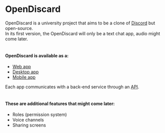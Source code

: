 # OpenDiscard
OpenDiscard is a university project that aims to be a clone of [Discord](https://discord.com/) but open-source.  
In its first version, the OpenDiscard will only be a text chat app, audio might come later.  
&nbsp;

#### OpenDiscard is available as a:
- [Web app](https://github.com/ClementDreptin/OpenDiscard/web-app/)
- [Desktop app](https://github.com/ClementDreptin/OpenDiscard/desktop-app/)
- [Mobile app](https://github.com/ClementDreptin/OpenDiscard/mobile-app/)

Each app communicates with a back-end service through an [API](https://github.com/ClementDreptin/OpenDiscard/api/).  
&nbsp;

#### These are additional features that might come later:
- Roles (permission system)
- Voice channels
- Sharing screens